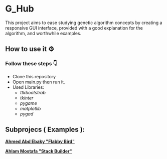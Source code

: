 # G_Hub

This project aims to ease studying genetic algorithm concepts by creating a responsive GUI interface, provided with a good explanation for the algorithm, and worthwhile examples.

## How to use it ⚙️
### Follow these steps 👇
- Clone this repository
- Open main.py then run it.
- Used Libraries:  
    - *ttkbootstrab*
    - *tkinter*
    - *pygame*
    - *matplotlib*
    - *pygad*


## Subprojecs ( Examples ):
**[Ahmed Abd Ebaky "Flabby Bird"](https://github.com/ahmed-3baky/flappy-bird---unbeaten-flabby-bird)**

**[Ahlam Mostafa "Stack Builder"](https://github.com/AhlamMostafa/College/tree/master/GeneticsAlgorithm/GAproject)**
